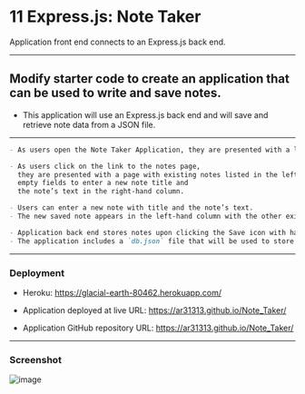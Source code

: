 # 11 Express.js: Note Taker

Application front end connects to an Express.js back end.

---

## Modify starter code to create an application that can be used to write and save notes.

- This application will use an Express.js back end and will save and retrieve note data from a JSON file.

---

```md
- As users open the Note Taker Application, they are presented with a landing page with a link to a notes page.

- As users click on the link to the notes page,
  they are presented with a page with existing notes listed in the left-hand column, plus:
  empty fields to enter a new note title and
  the note’s text in the right-hand column.

- Users can enter a new note with title and the note’s text.
- The new saved note appears in the left-hand column with the other existing notes

- Application back end stores notes upon clicking the Save icon with have a unique id in a JSON file.
- The application includes a `db.json` file that will be used to store and retrieve notes using the `fs` module.
```

---

### Deployment

- Heroku:
  https://glacial-earth-80462.herokuapp.com/

- Application deployed at live URL:
  https://ar31313.github.io/Note_Taker/

- Application GitHub repository URL:
  https://ar31313.github.io/Note_Taker/

---

### Screenshot

![image](https://user-images.githubusercontent.com/96843377/168679162-9375de44-800a-4767-8302-46213bee3e43.png)
